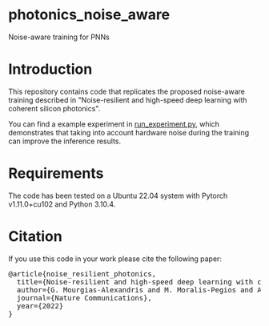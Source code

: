 # photonics_noise_aware
Noise-aware training for PNNs

# Introduction
This repository contains code that replicates the proposed noise-aware training described in "Noise-resilient and high-speed deep learning with coherent silicon photonics".

You can find a example experiment in [run_experiment.py](run_experiment.py), which demonstrates that taking into account hardware noise during the training can improve the inference results.

# Requirements

The code has been tested on a Ubuntu 22.04 system with Pytorch v1.11.0+cu102 and Python 3.10.4.

# Citation 

If you use this code in your work please cite the following paper:

<pre>
@article{noise_resilient_photonics,
  title={Noise-resilient and high-speed deep learning with coherent silicon photonics},
  author={G. Mourgias-Alexandris and M. Moralis-Pegios and A. Tsakyridis and S. Simos and G. Dabos and A.Totovic and N. Passalis and M. Kirtas and T. Rutirawut and F. Y. Gardes and A. Tefas and N. Pleros},
  journal={Nature Communications},
  year={2022}
}
</pre>

